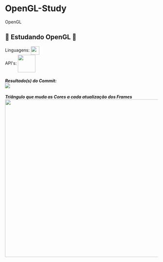 # OpenGL-Study
OpenGL
####
👾 Estudando OpenGL 👾
-------
Linguagens: <img src="https://upload.wikimedia.org/wikipedia/commons/thumb/1/18/ISO_C%2B%2B_Logo.svg/306px-ISO_C%2B%2B_Logo.svg.png" width="28px" align="center">
<br/>
API's: <img src="https://pics.freeicons.io/uploads/icons/png/6991391551551941714-512.png" width="58px" align="center"> 
####
***Resultado(s) do Commit:***
<br/>
<img src="https://cdn.discordapp.com/attachments/843628319975014423/847582933970845736/unknown.png" align="center">
####
***Triângulo que muda as Cores a cada atualização dos Frames***
<br/>
<img src="https://cdn.discordapp.com/attachments/843628319975014423/847572418658828318/unknown.png" width="520px" align="center">
